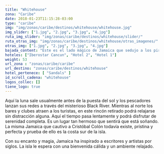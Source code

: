 ```yaml
---
title: "Whitehouse"
zona: "Caribe"
date: 2018-01-23T11:15:28-03:00
type: "caribe"
img: "img/zonas/caribe/destinos/whitehouse/whitehouse.jpg"
img_slider: ["1.jpg", "2.jpg", "3.jpg", "4.jpg"]
ruta_img_slider: "img/zonas/caribe/destinos/whitehouse/slider/"
ruta_otras_img: "img/zonas/caribe/destinos/whitehouse/otras_imagenes/"
otras_img: ["1.jpg", "2.jpg", "3.jpg", "4.jpg"]
bajada_content: "Este es el lado mágico de Jamaica que sedujo a los piratas tanto como el fascinante canto de la sirenas. "
hoteles: ["Iberostar Cancun", "Hotel 2", "Hotel 1"]
weight: 53
url_zona : "zonas/caribe/caribe"
url_destino: "zonas/caribe/destinos/whitehouse"
hotel_pertenece: [ "Sandals" ]
id_scroll_cadena: "whitehouse"
logos_collec: []
tiene_logo: true
---
```

Aquí la luna sale usualmente antes de la puesta del sol y los pescadores lanzan sus redes a través del misterioso Black River. Mientras al norte los bares y clubes atraen a los turistas, en este rincón retirado podrá relajarse sin distracción alguna. Aquí el tiempo pasa lentamente y podrá disfrutar de serenidad completa. Es un lugar tan hermoso que sentirá que está soñando. La misma Jamaica que cautivo a Cristóbal Colón todavía existe, prístina y perfecta y prueba de ello es la costa sur de la isla.

Con su encanto y magia, Jamaica ha inspirado a escritores y artistas por siglos. La isla le espera con una bienvenida cálida y un ambiente relajado.
